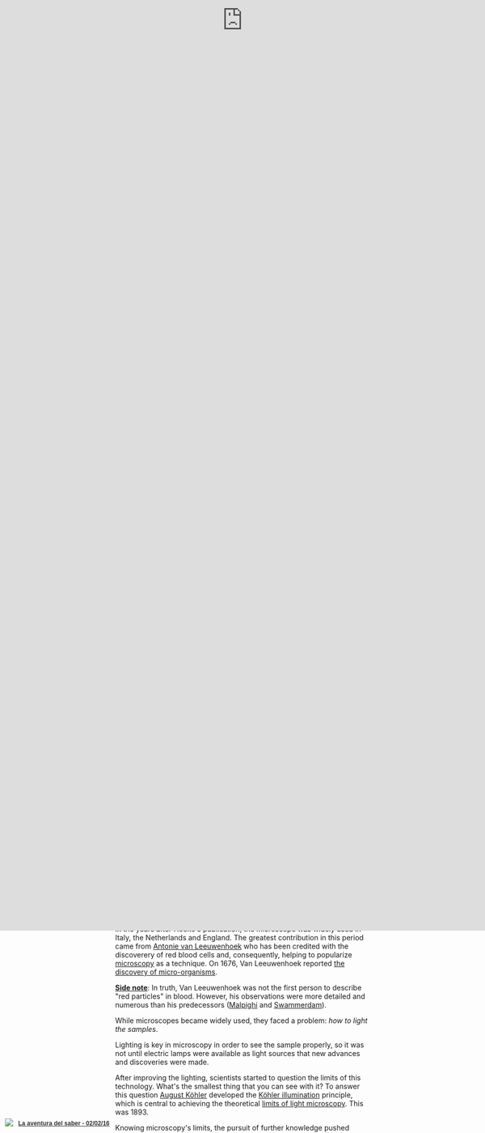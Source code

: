 ```yaml
---
title: The DIY atomic force microscope
layout: blog
icon: cottoncell
icon_author: Project-128
icon_url: https://www.flickr.com/photos/project-128/11612131236/
tags: Crowdcrafting, thesis, phd
meta_description: "Build an atomic force microscope in less than 2 hours!"
headline: "Build an atomic force microscope in less than 2 hours!"

---
```


Here's a question: what image would you choose to represent 'science'? If you search 'science' in [Google Images](https://www.google.com/search?q=science&biw=1535&bih=764&source=lnms&tbm=isch&sa=X&ved=0ahUKEwio_bbKoO3KAhVIVxQKHbgjCGkQ_AUIBygC),
you'll see a fair few images of microscopes. The microscope is a tool that people widely associate
with science and research. But how did this happen? Why did the microscope become so popular?

Well, it became popular thanks to Robert Hooke's book [**Micro**graphia (1665)](https://en.wikipedia.org/wiki/Micrographia). 
This book marked a milestone in scientific
history. It showed the science community how to use microscopes to analyze and study the **micro** world,
with hand made drawings of cells, fleas and insects. 

Now, 351 years later, we might be experiencing another profound turning point in science. And I've though of a title for the associated book: **Nano**graphia! 
The popularization of low cost, do-it-yourself atomic force microscopes
will allow us to explore the **nano** world. But, how did we get here? How old 
is the microscope? Let's start... from the beginning.

<div class="embed-responsive embed-responsive-16by9">
<iframe src="//giphy.com/embed/1unWthRtNnzkA" width="480" height="260" frameBorder="0" class="giphy-embed" allowFullScreen></iframe><p></p>
</div>

Indeed! It's a long story, but worth it. Bear with me. 

## The early years of the microscope

Evidence suggests that the first compound microscope was built in the Netherlands in 1620. 
Almost 400 years ago!

But at this point, the microscope didn't have a name. Huh! 
We had to wait another 5 years before it was named. 
In 1625 [Giovanni Faber](https://en.wikipedia.org/wiki/Giovanni_Faber) – 
a fellow of the [Lincean Academy](https://en.wikipedia.org/wiki/Accademia_dei_Lincei) - 
coined the name *microscope*, after [Galileo Galilei](https://en.wikipedia.org/wiki/Galileo_Galilei) 
presented it one year before. 
The name comes from the Greek words μικρόν (micron) meaning "small", and σκοπεῖν (skopein) meaning "to look at".

So we know when it was named, but when did it become a popular instrument? Well, guess what,
another 40 years elapsed before the microscope becomes a popular 
tool used in science. 

As noted, in 1665 [Robert Hooke](https://en.wikipedia.org/wiki/Robert_Hooke) 
published [Micrographia (PDF)](https://ia800504.us.archive.org/5/items/mobot31753000817897/mobot31753000817897.pdf) – 
a book that inspired the use of microscopes for scientific exploration. The details and quality of his hand 
made drawings of insects and plant cells (engraved in copper plates) popularized 
his work. Check out the following images!

![Hooke's microscope](/assets/img/blog/Hooke-microscope.png){: .img-responsive}

<p class="post-caption">Hooke's microscope, from an engraving in Micrographia. Photo by <a href="https://en.wikipedia.org/wiki/Robert_Hooke#/media/File:Hooke-microscope.png">Wikipedia</a>.</p>

The engravings were very detailed, but *the most awesome feature was that you could 
unfold them, making them larger than the book itself, reinforcing the tremendous 
power of the microscope*. For example, see this flea:

![Cork cells](/assets/img/blog/HookeFlea01.jpg){: .img-responsive}

<p class="post-caption">Hooke's drawing of a flea. Photo by <a href="https://en.wikipedia.org/wiki/Robert_Hooke#/media/File:HookeFlea01.jpg">Wikipedia</a>.</p>

While these achievements are amazing, you might better know Hooke as the 
person who coined the term *cell*, as the small structures he observed in a cork sample reminded
him of honeycomb cells.

![Cork cells](/assets/img/blog/cork.jpg){: .img-responsive}

<p class="post-caption">Cell structure of Cork by Hooke. Photo by <a href="https://en.wikipedia.org/wiki/Robert_Hooke#/media/File:RobertHookeMicrographia1665.jpg">Wikipedia</a>.</p>

## The microscope becomes a scientific tool

We know when the microscope was invented, when it was named and when it became popular. Now,
it's time to learn about its impact in the scientific world (and TV shows!).

<div class="embed-responsive embed-responsive-16by9">
    <iframe src="//giphy.com/embed/Fbyam9ZAJ3J1m" width="480" height="270" frameBorder="0" class="giphy-embed" allowFullScreen></iframe>
</div>


In the years after Hooke's publication, the microscope was widely used in Italy, the Netherlands and 
England. The greatest contribution in this period came from [Antonie van Leeuwenhoek](https://en.wikipedia.org/wiki/Antonie_van_Leeuwenhoek) who 
has been credited with the discoverery of red blood cells and, consequently, helping to popularize 
[microscopy](https://en.wikipedia.org/wiki/Microscopy) as a technique. On 1676, 
Van Leeuwenhoek reported [the discovery of micro-organisms](https://en.wikipedia.org/wiki/Microorganism#History_of_microorganisms.27_discovery).

**[Side note](http://www.med-ed.virginia.edu/courses/cell/resources/blooddisc.htm)**: 
In truth, Van Leeuwenhoek was not the first person to describe
"red particles" in blood. However, his observations were more detailed and numerous
than his predecessors ([Malpighi](https://en.wikipedia.org/wiki/Marcello_Malpighi) 
and [Swammerdam](https://en.wikipedia.org/wiki/Jan_Swammerdam)).


While microscopes became widely used, they faced a problem: *how to light the samples*. 

Lighting is key in microscopy in order to see the sample properly, so it was not 
until electric lamps were available as light sources that new advances and 
discoveries were made. 

After improving the lighting, scientists started to question the limits of this technology.
What's the smallest thing that you can see with it? To answer this question [August Köhler](https://en.wikipedia.org/wiki/August_K%C3%B6hler) developed 
the [Köhler illumination](https://en.wikipedia.org/wiki/K%C3%B6hler_illumination) principle, which is central to achieving the theoretical 
[limits of light microscopy](https://en.wikipedia.org/wiki/Microscopy#Limitations).  This was 1893.

Knowing microscopy's limits, the pursuit of further knowledge pushed 
scientists to use electrons instead of light, and electromagnets in the 
place of glass lenses, creating the first electron microscope: the 
[transmission electron microscope](https://en.wikipedia.org/wiki/Transmission_electron_microscopy). This was 1931.

![Polio virus image](/assets/img/blog/polio.png){: .img-responsive}

<p class="post-caption">A TEM image of the polio virus. The polio virus is 30 nm in size. Photo by <a href="https://en.wikipedia.org/wiki/Transmission_electron_microscopy#/media/File:Polio_EM_PHIL_1875_lores.PNG">Wikipedia</a>.</p>

Other researchers tried different techniques. For example, in the 1980s some scientists started the development of the first [scanning probe microscopes](https://en.wikipedia.org/wiki/Scanning_probe_microscopy).  

The first one was the [scanning tunneling microscope](https://en.wikipedia.org/wiki/Scanning_tunneling_microscope) 
developed by [Gerd Binning](https://en.wikipedia.org/wiki/Gerd_Binnig) and 
[Heinrich Rohrer](https://en.wikipedia.org/wiki/Heinrich_Rohrer) (1981). Five years 
later Gerd Binning, [Quate](https://en.wikipedia.org/wiki/Calvin_Quate) and [Gerber](https://en.wikipedia.org/wiki/Christoph_Gerber)
invented the **atomic force microscope** (AFM).

## Atomic Force Microscope (AFM)

The AFM is a big step forward because it improves the quality of the images and 
gives us access to the nano world. An optical microscope is limited by the wavelength of light it can detect. 
This is called the[Abbe limit](https://en.wikipedia.org/wiki/Diffraction-limited_system), which is 
around 250 nm (0.25 μm). 

While this resolution allows us to see most biological cells (1 μm to 100 μm), it 
fails if you try to study viruses (100 nm), proteins (10 nm) or less complex 
molecules (1 nm). On the other hand, the AFM has a demonstrated resolution in the 
order of fractions of a nanometer, more than 1000 times better than the optical 
diffraction (Abbe) limit.

While these microscopes are amazing, they're really expensive too. One will set you back around 300,000 USD. 
This basically becomes a huge problem to educators, well, to anyone, as not many 
Institutions often do not have the cash to buy this research tool.

<div class="embed-responsive embed-responsive-4by3">
<iframe src="//giphy.com/embed/5u0uZecUZlUsM" width="480" height="327" frameBorder="0" class="giphy-embed" allowFullScreen></iframe>
</div>

With this problem in mind, in 2015 the [LEGO Foundation](http://www.legofoundation.com/) 
sponsored a summer school program to develop an affordable do-it-yourself (DIY) 
atomic force microscope suitable for use in schools by children. The [result](http://www.nature.com/nnano/journal/v10/n5/full/nnano.2015.95.html) has 
been an [open source AFM](http://openafm.com/) that children can build using 
LEGO pieces, Arduino, 3D printable parts and local components. 

At the same time, [Edwin Hwu](http://www.phys.sinica.edu.tw/directory_user_en.php?id_key=94&eng=T) and his team (who are also developing an open AFM) licensed
a low cost closed-source version, [the Strømlingo DIY AFM](http://www.stromlinet-nano.com/), which costs 98% less than the
ones available on the market.

These big savings make AFM affordable, enabling institutions to buy cheap AFM microscopes that their
students can build themselves. Moreover, this building process only takes a few hours and the
kids can start operating it in a matter of minutes.

<div class="embed-responsive embed-responsive-4by3">
<iframe src="//giphy.com/embed/LgwoVr7YgUkrC" width="480" height="342" frameBorder="0" class="giphy-embed" allowFullScreen></iframe>
</div>

Due to this success, students will be able to see nano structures that would otherwise be impossible to view with
a regular microscope, such as particles with an [aerodynamic diameter of 2.5 micrometers or less](http://www3.epa.gov/pmdesignations/faq.htm)
(known as PM 2.5). Why are these particles particularly important? Well, because they're among the most harmful
for human health as they are small enough to penetrate deeply in the lungs and may even cross
into the blood. Scary, right?

Edwin and his students have shown how affordable nanoscopes
can be used to analyze and take samples of these particles and, indeed, 
schools all over the world have participated in his projects. 

## Nanographia, the drawings of PM 2.5

As Robert Hooke's book Micrographia popularized microscopes, the low cost DIY nanoscope will enable
kids and anyone with interest in this field to write the next book that will popularize this new
type of microscope. If Micrographia was a milestone due to new discoveries in the micro world, 
affordable do-it-yourself nanoscopes will help to write the book that will make history again: Nanographia.

The book will describe how you can build the nanoscope and how you can use it for studying 
PM 2.5 particles. Instead of drawings, the book will feature photos showing the 
discoveries. As you can see, Nanographia will help to spread the word about this technology, as Hooke did 
almost 400 years ago. 

As with any other scientific publication, there will be a subject to be studied: the PM2.5 particles.
A chapter might explain what PM2.5 particles are, as well as how you can make 
[microscope sample slides](https://en.wikipedia.org/wiki/Microscope_slide) by cutting up DVD ROMs and placing them
outside for at least 10 minutes. 

Why are we going to use DVDs? Because the distance between the tracks in a DVD are known (740 nanometers) and
we can see them with the AFM. 

The next chapter will be about the analysis. Once you have the samples, it will describe
how you can analyze them by hand: calibrating the samples and measuring
the area covered by the candidate PM2.5 particles.

Incredible right? As we discovered this story, we wanted to contribute a few
chapters for the book. One about crowdsourcing as we think it would be amazing for the crowd to analyze samples
(following the citizen science approach of this project), and a second one running workshops about the project where
you can learn, build the nanoscope, and analyze the samples with the crowd.

## SciFabric's chapters for Nanographia

Our desire to contribute to this book became a reality when 
Edwin and his team contacted us to use our citizen science [Crowdcrafting](http://crowdcrafting.org) 
platform for analyzing the samples with the crowd. 

This first chapter will be about citizen science, and it will describe what is 
[crowdsourcing and citizen science](http://scifabric.com/blog/2016/01/27/crowdsourcing-vs-crowdfunding.html). 
It will explain the project where anyone can analyze samples, including links to the 
[prototype](http://crowdcrafting.org/project/lego2nano/). 

Also, there will be a sub-section where we will describe the [tools that we use for building the prototype](http://pybossa.com), so others
can replicate it (like science does!).

The next chapter will be about citizen science workshops, as [we offer them to 
students and teachers](http://scifabric.com/crowdsourcing/#education) as a new way to discover
science and learn by doing. The chapter will include a new course on how you can build 
the nanoscope, use its technology and learn the citizen science approach.

In November 2015 we wrote the first draft. We proposed that [Medialab-Prado](http://medialab-prado.es/) 
(Madrid, Spain) organize an event like this, and they accepted. 

<div class="embed-responsive embed-responsive-16by9">
<iframe src="//giphy.com/embed/11sBLVxNs7v6WA" width="480" height="216" frameBorder="0" class="giphy-embed" allowFullScreen></iframe>
</div>

The workshop became popular and Spanish national TV show [La aventura del saber](http://www.rtve.es/television/la-aventura-del-saber/) (the 
adventure of knowing) interviewed us, showing how we built the microscope and analyzed
some of the samples (it starts at minute 14:00, only in Spanish):

<div class="embed-responsive embed-responsive-16by9">
<iframe frameborder="0" src="http://www.rtve.es/drmn/embed/video/3468356"
name="La aventura del saber - 02/02/16" scrolling="no" style="width:100%;height:90%;position:absolute;left:0;top:0;overflow:hidden;"  ></iframe>
<div style="position:absolute;bottom:0;left:0;font-family:arial,helvetica,sans-serif;font-size:12px;line-height:1.833;display:inline-block;padding:5px 0 5px 10px;">
<span style="float:left;margin-right:10px;"><img
style="height:20px;width:auto;background: transparent;padding:0;margin:0;"
src="http://img.irtve.es/css/rtve.commons/rtve.header.footer/i/logoRTVEes.png"></span> <a
style="color:#333;font-weight:bold;" title="La aventura del saber - 02/02/16"
href="http://www.rtve.es/alacarta/videos/la-aventura-del-saber/aventura-del-saber-02-02-16/3468356/"><strong>La aventura del saber - 02/02/16</strong></a></div>
</div>

Due to the success of the workshop, we were invited by [Medialab-Prado to share what we built at their open day event](http://medialab-prado.es/article/festilab-1-ano-en-un-dia). In the following video you can see me talking about the project (in Spanish):

<div class="embed-responsive embed-responsive-16by9">
<iframe src="https://player.vimeo.com/video/154714664" width="500" height="281" frameborder="0" webkitallowfullscreen mozallowfullscreen allowfullscreen></iframe>
<p><a href="https://vimeo.com/154714664">Microsc&oacute;pio de fuerza at&oacute;mica</a> from <a href="https://vimeo.com/medprado">Medialab-Prado</a> on <a href="https://vimeo.com">Vimeo</a>.</p>
</div>

## The final chapter 

We've seen the evolution of microscopes and how human pursuit of knowledge has got 
us here today. Nowadays we can build nanoscopes at home and explore the nano world in a few
hours. The possibilities are endless, but are nanoscopes the new edition of Micrographia? 
Are nanoscopes making history?

Well, I would say it's early to know, but the truth is that it has lots of potential. 

I can barely imagine how kids will be building and using this tool trying to understand what lies
in the nano world, and the best part is that we're exploring it together!

By the way: High Five! You are awesome! You just read until here, so cool! 

<div class="embed-responsive embed-responsive-16by9">
<iframe src="//giphy.com/embed/CDMz3fckRXXDG" width="480" height="269" frameBorder="0" class="giphy-embed" allowFullScreen></iframe></p>
</div>

Now, get away from your laptop, tablet or phone
and enjoy a beer, coffee, whatever you like. It's been a long read and you deserve it! 


